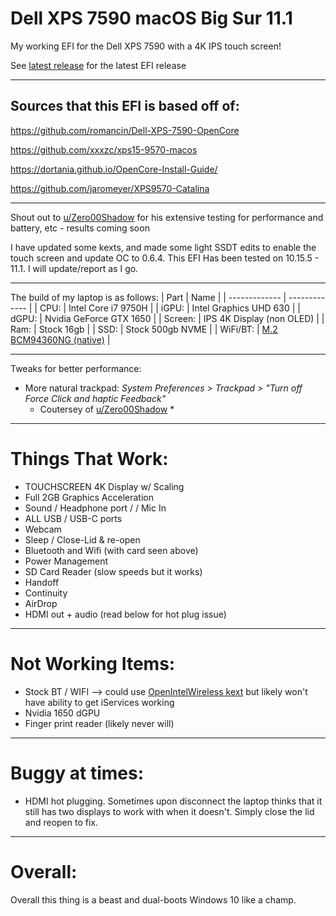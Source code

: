 # Dell XPS 7590 macOS Big Sur 11.1
My working EFI for the Dell XPS 7590 with a 4K IPS touch screen!

See [latest release](https://github.com/stakeout55/Dell-XPS-7590-mac-OS-Big-Sur-11.1/releases/latest) for the latest EFI release

---

## Sources that this EFI is based off of: 
https://github.com/romancin/Dell-XPS-7590-OpenCore

https://github.com/xxxzc/xps15-9570-macos

https://dortania.github.io/OpenCore-Install-Guide/

https://github.com/jaromeyer/XPS9570-Catalina

---

Shout out to [u/Zero00Shadow](https://www.reddit.com/user/Zero00Shadow) for his extensive testing for performance and battery, etc - results coming soon

I have updated some kexts, and made some light SSDT edits to enable the touch screen and update OC to 0.6.4.
This EFI Has been tested on 10.15.5 - 11.1. I will update/report as I go.

---

The build of my laptop is as follows:
| Part          | Name |
| ------------- | ------------- |
| CPU:   | Intel Core i7 9750H  |
| iGPU:   | Intel Graphics UHD 630  |
| dGPU:  | Nvidia GeForce GTX 1650  |
| Screen:  | IPS 4K Display (non OLED)  |
| Ram:  | Stock 16gb  |
| SSD:  | Stock 500gb NVME  |
| WiFi/BT: | [M.2 BCM94360NG (native)](https://www.ebay.com/itm/M-2-NGFF-Network-Card-for-Broadcom-BCM94360NG-better-than-BCM94352Z-DW1560-BT4-0/264663343680?ssPageName=STRK%3AMEBIDX%3AIT&_trksid=p2057872.m2749.l2649) |

---
Tweaks for better performance:

* More natural trackpad: _System Preferences > Trackpad > "Turn off Force Click and haptic Feedback"_
  * Coutersey of [u/Zero00Shadow](https://www.reddit.com/user/Zero00Shadow) *
---

# Things That Work:
* TOUCHSCREEN 4K Display w/ Scaling
* Full 2GB Graphics Acceleration
* Sound / Headphone port / / Mic In
* ALL USB / USB-C ports
* Webcam
* Sleep / Close-Lid & re-open
* Bluetooth and Wifi (with card seen above)
* Power Management
* SD Card Reader (slow speeds but it works)
* Handoff
* Continuity
* AirDrop
* HDMI out + audio (read below for hot plug issue)

---

# Not Working Items:
* Stock BT / WIFI --> could use [OpenIntelWireless kext](https://github.com/OpenIntelWireless/itlwm) but likely won't have ability to get iServices working
* Nvidia 1650 dGPU
* Finger print reader (likely never will)

---
# Buggy at times:
* HDMI hot plugging. Sometimes upon disconnect the laptop thinks that it still has two displays to work with when it doesn't. Simply close the lid and reopen to fix.

---

# Overall:
Overall this thing is a beast and dual-boots Windows 10 like a champ. 
